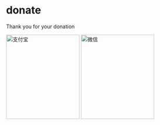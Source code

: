 # donate
Thank you for your donation

 <img src="https://cdn.jsdelivr.net/gh/1046224544/cdn1@master/base/alipay.png" width = "200" height = "230" alt="支付宝" align=center />
 <img src="https://cdn.jsdelivr.net/gh/1046224544/cdn1@master/base/wechatpay.jpg" width = "200" height = "230" alt="微信" align=center />
